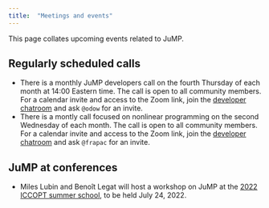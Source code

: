 ```yaml
---
title:  "Meetings and events"
---
```


This page collates upcoming events related to JuMP.

## Regularly scheduled calls

 * There is a monthly JuMP developers call on the fourth Thursday of each month
   at 14:00 Eastern time. The call is open to all community members. For a
   calendar invite and access to the Zoom link, join the [developer chatroom](/chatroom)
   and ask `@odow` for an invite.
 * There is a montly call focused on nonlinear programming on the second
   Wednesday of each month. The call is open to all community members. For a
   calendar invite and access to the Zoom link, join the [developer chatroom](/chatroom)
   and ask `@frapac` for an invite.

## JuMP at conferences

 * Miles Lubin and Benoît Legat will host a workshop on JuMP at the
   [2022 ICCOPT summer school](https://iccopt2022.lehigh.edu/summer-school/summer-school-program/),
   to be held July 24, 2022.
